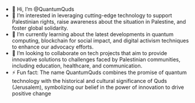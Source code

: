 - 👋 Hi, I’m @QuantumQuds
- 👀 I’m interested in leveraging cutting-edge technology to support Palestinian rights, raise awareness about the situation in Palestine, and foster global solidarity.
- 🌱 I’m currently learning about the latest developments in quantum computing, blockchain for social impact, and digital activism techniques to enhance our advocacy efforts.
- 💞️ I’m looking to collaborate on tech projects that aim to provide innovative solutions to challenges faced by Palestinian communities, including education, healthcare, and communication.
- ⚡ Fun fact: The name QuantumQuds combines the promise of quantum technology with the historical and cultural significance of Quds (Jerusalem), symbolizing our belief in the power of innovation to drive positive change

<!---
QuantumQuds/QuantumQuds is a ✨ special ✨ repository because its `README.md` (this file) appears on your GitHub profile.
You can click the Preview link to take a look at your changes.
--->
